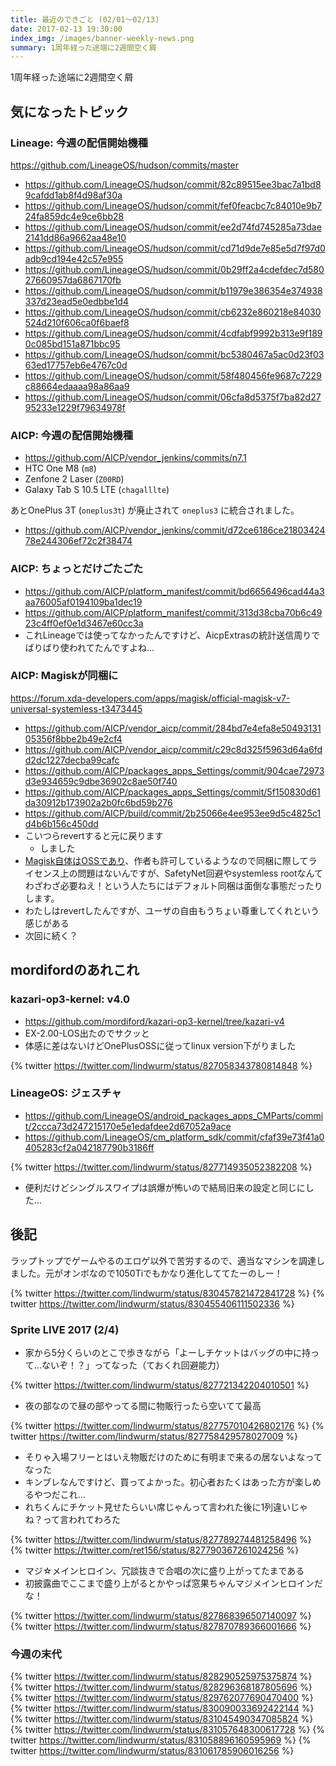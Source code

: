 ```yaml
---
title: 最近のできごと (02/01～02/13)
date: 2017-02-13 19:30:00
index_img: /images/banner-weekly-news.png
summary: 1周年経った途端に2週間空く屑
---
```


1周年経った途端に2週間空く屑

<!-- more -->

## 気になったトピック

### Lineage: 今週の配信開始機種

https://github.com/LineageOS/hudson/commits/master

- https://github.com/LineageOS/hudson/commit/82c89515ee3bac7a1bd89cafdd1ab8f4d98af30a
- https://github.com/LineageOS/hudson/commit/fef0feacbc7c84010e9b724fa859dc4e9ce6bb28
- https://github.com/LineageOS/hudson/commit/ee2d74fd745285a73dae2141dd86a9662aa48e10
- https://github.com/LineageOS/hudson/commit/cd71d9de7e85e5d7f97d0adb9cd194e42c57e955
- https://github.com/LineageOS/hudson/commit/0b29ff2a4cdefdec7d58027660957da6867170fb
- https://github.com/LineageOS/hudson/commit/b11979e386354e374938337d23ead5e0edbbe1d4
- https://github.com/LineageOS/hudson/commit/cb6232e860218e84030524d210f606ca0f6baef8
- https://github.com/LineageOS/hudson/commit/4cdfabf9992b313e9f1890c085bd151a871bbc95
- https://github.com/LineageOS/hudson/commit/bc5380467a5ac0d23f0363ed17757eb6e4767c0d
- https://github.com/LineageOS/hudson/commit/58f480456fe9687c7229c88664edaaaa98a86aa9
- https://github.com/LineageOS/hudson/commit/06cfa8d5375f7ba82d2795233e1229f79634978f

### AICP: 今週の配信開始機種

- https://github.com/AICP/vendor_jenkins/commits/n7.1
- HTC One M8 (`m8`)
- Zenfone 2 Laser (`Z00RD`)
- Galaxy Tab S 10.5 LTE (`chagalllte`)

あとOnePlus 3T (`oneplus3t`) が廃止されて `oneplus3` に統合されました。
- https://github.com/AICP/vendor_jenkins/commit/d72ce6186ce2180342478e244306ef72c2f38474

### AICP: ちょっとだけごたごた

- https://github.com/AICP/platform_manifest/commit/bd6656496cad44a3aa76005af0194109ba1dec19
- https://github.com/AICP/platform_manifest/commit/313d38cba70b6c4923c4ff0ef0e1d3467e60cc3a
- これLineageでは使ってなかったんですけど、AicpExtrasの統計送信周りでばりばり使われてたんですよね…

### AICP: Magiskが同梱に

https://forum.xda-developers.com/apps/magisk/official-magisk-v7-universal-systemless-t3473445
- https://github.com/AICP/vendor_aicp/commit/284bd7e4efa8e5049313105356f8bbe2b49e2cf4
- https://github.com/AICP/vendor_aicp/commit/c29c8d325f5963d64a6fdd2dc1227decba99cafc
- https://github.com/AICP/packages_apps_Settings/commit/904cae72973d3e934659c9dbe36902c8ae50f740
- https://github.com/AICP/packages_apps_Settings/commit/5f150830d61da30912b173902a2b0fc6bd59b276
- https://github.com/AICP/build/commit/2b25066e4ee953ee9d5c4825c1d4b6b156c450dd
- こいつらrevertすると元に戻ります
    - しました
- [Magisk自体はOSSであり](https://github.com/topjohnwu/Magisk)、作者も許可しているようなので同梱に際してライセンス上の問題はないんですが、SafetyNet回避やsystemless rootなんてわざわざ必要ねえ！という人たちにはデフォルト同梱は面倒な事態だったりします。
- わたしはrevertしたんですが、ユーザの自由もうちょい尊重してくれという感じがある
- 次回に続く？

## mordifordのあれこれ

### kazari-op3-kernel: v4.0

- https://github.com/mordiford/kazari-op3-kernel/tree/kazari-v4
- EX-2.00-LOS出たのでサクッと
- 体感に差はないけどOnePlusOSSに従ってlinux version下がりました

{% twitter https://twitter.com/lindwurm/status/827058343780814848 %}

### LineageOS: ジェスチャ

- https://github.com/LineageOS/android_packages_apps_CMParts/commit/2ccca73d247215170e5e1edafdee2d67052a9ace
- https://github.com/LineageOS/cm_platform_sdk/commit/cfaf39e73f41a0405283cf2a042187790b3186ff

{% twitter https://twitter.com/lindwurm/status/827714935052382208 %}

- 便利だけどシングルスワイプは誤爆が怖いので結局旧来の設定と同じにした…

## 後記

ラップトップでゲームやるのエロゲ以外で苦労するので、適当なマシンを調達しました。元がオンボなので1050Tiでもかなり進化しててたーのしー！

{% twitter https://twitter.com/lindwurm/status/830457821472841728 %}
{% twitter https://twitter.com/lindwurm/status/830455406111502336 %}

### Sprite LIVE 2017 (2/4)

- 家から5分くらいのとこで歩きながら「よーしチケットはバッグの中に持って…ないぞ！？」ってなった（ておくれ回避能力）

{% twitter https://twitter.com/lindwurm/status/827721342204010501 %}

- 夜の部なので昼の部やってる間に物販行ったら空いてて最高

{% twitter https://twitter.com/lindwurm/status/827757010426802176 %}
{% twitter https://twitter.com/lindwurm/status/827758429578027009 %}

- そりゃ入場フリーとはいえ物販だけのために有明まで来るの居ないよなってなった
- キンブレなんですけど、買ってよかった。初心者おたくはあった方が楽しめるやつだこれ…
- れちくんにチケット見せたらいい席じゃんって言われた後に1列違いじゃね？って言われてわろた

{% twitter https://twitter.com/lindwurm/status/827789274481258496 %}
{% twitter https://twitter.com/ret156/status/827790367261024256 %}

- マジ☆メインヒロイン、冗談抜きで合唱の次に盛り上がってたまである
- 初披露曲でここまで盛り上がるとかやっぱ窓果ちゃんマジメインヒロインだな！

{% twitter https://twitter.com/lindwurm/status/827868396507140097 %}
{% twitter https://twitter.com/lindwurm/status/827870789366001666 %}

### 今週の末代

{% twitter https://twitter.com/lindwurm/status/828290525975375874 %}
{% twitter https://twitter.com/lindwurm/status/828296368187805696 %}
{% twitter https://twitter.com/lindwurm/status/829762077690470400 %}
{% twitter https://twitter.com/lindwurm/status/830090033692422144 %}
{% twitter https://twitter.com/lindwurm/status/831045490347085824 %}
{% twitter https://twitter.com/lindwurm/status/831057648300617728 %}
{% twitter https://twitter.com/lindwurm/status/831058896160595969 %}
{% twitter https://twitter.com/lindwurm/status/831061785906016256 %}

